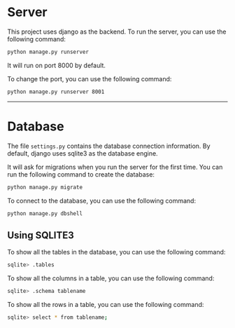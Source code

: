 # Server

This project uses django as the backend. To run the server, you can use the following command:

```bash
python manage.py runserver
```

It will run on port 8000 by default.

To change the port, you can use the following command:

```bash
python manage.py runserver 8001
```

---

# Database

The file `settings.py` contains the database connection information. By default, django uses sqlite3 as the database engine.

It will ask for migrations when you run the server for the first time. You can run the following command to create the database:

```bash
python manage.py migrate
```

To connect to the database, you can use the following command:

```bash
python manage.py dbshell
```

## Using SQLITE3

To show all the tables in the database, you can use the following command:

```bash
sqlite> .tables
```

To show all the columns in a table, you can use the following command:

```bash
sqlite> .schema tablename
```

To show all the rows in a table, you can use the following command:

```bash
sqlite> select * from tablename;
```
